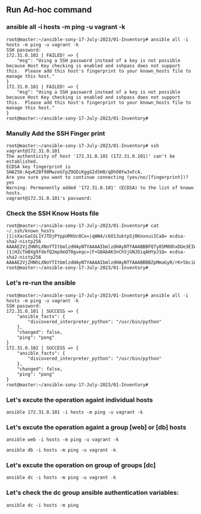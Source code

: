## Run Ad-hoc command 

### ansible all -i hosts -m ping -u vagrant -k
```
root@master:~/ansible-sony-17-July-2023/01-Inventory# ansible all -i hosts -m ping -u vagrant -k
SSH password:
172.31.0.102 | FAILED! => {
    "msg": "Using a SSH password instead of a key is not possible because Host Key checking is enabled and sshpass does not support this.  Please add this host's fingerprint to your known_hosts file to manage this host."
}
172.31.0.101 | FAILED! => {
    "msg": "Using a SSH password instead of a key is not possible because Host Key checking is enabled and sshpass does not support this.  Please add this host's fingerprint to your known_hosts file to manage this host."
}
root@master:~/ansible-sony-17-July-2023/01-Inventory#

```


### Manully Add the SSH Finger print
```
root@master:~/ansible-sony-17-July-2023/01-Inventory# ssh vagrant@172.31.0.101
The authenticity of host '172.31.0.101 (172.31.0.101)' can't be established.
ECDSA key fingerprint is SHA256:AqvKZ8f98MwzeGfpZ9GDiKggGIdSH0/qDhO0Yw3xFcA.
Are you sure you want to continue connecting (yes/no/[fingerprint])? yes
Warning: Permanently added '172.31.0.101' (ECDSA) to the list of known hosts.
vagrant@172.31.0.101's password:
```

### Check the SSH Know Hosts file
```
root@master:~/ansible-sony-17-July-2023/01-Inventory# cat ~/.ssh/known_hosts
|1|sXacGaCGL1YJTDjPYppUMXUc0Co=|qWW4/c6O13uktpSj0KnxnuiICa8= ecdsa-sha2-nistp256 AAAAE2VjZHNhLXNoYTItbmlzdHAyNTYAAAAIbmlzdHAyNTYAAABBBFQ7y8SM0OhxDUe3EIW5IeBYCB7priTSRDGtBSWqxuLLPVZEsuuBxgxdPLc0EM1F1ALu7nfB7Wm6DSFmevU6jIE=
|1|HZcTmBXg9fdefQ2mp9eQT0gveqc=|F+G8AbAK3nCh5jGNJDiqAHYpJ1Q= ecdsa-sha2-nistp256 AAAAE2VjZHNhLXNoYTItbmlzdHAyNTYAAAAIbmlzdHAyNTYAAABBBBZpMmaGyR/rK+5bciWvtNw3HSxOFfGw5rJyXmZOmn+iEGLz4FTqNw90lDsuSclGzfxiWCtUt3P/R3v/A0V4ruc=
root@master:~/ansible-sony-17-July-2023/01-Inventory#
```

### Let's re-run the ansible 
```
root@master:~/ansible-sony-17-July-2023/01-Inventory# ansible all -i hosts -m ping -u vagrant -k
SSH password:
172.31.0.101 | SUCCESS => {
    "ansible_facts": {
        "discovered_interpreter_python": "/usr/bin/python"
    },
    "changed": false,
    "ping": "pong"
}
172.31.0.102 | SUCCESS => {
    "ansible_facts": {
        "discovered_interpreter_python": "/usr/bin/python"
    },
    "changed": false,
    "ping": "pong"
}
root@master:~/ansible-sony-17-July-2023/01-Inventory#
```


### Let's excute the operation againt individual hosts 
```
ansible 172.31.0.101 -i hosts -m ping -u vagrant -k
```

### Let's excute the operation againt a group [web] or [db] hosts 
```
ansible web -i hosts -m ping -u vagrant -k
```   
```
ansible db -i hosts -m ping -u vagrant -k
```

### Let's excute the operation on group of groups [dc] 
```
ansible dc -i hosts -m ping -u vagrant -k
```

### Let's check the dc group ansible authentication variables:  
```
ansible dc -i hosts -m ping
````

